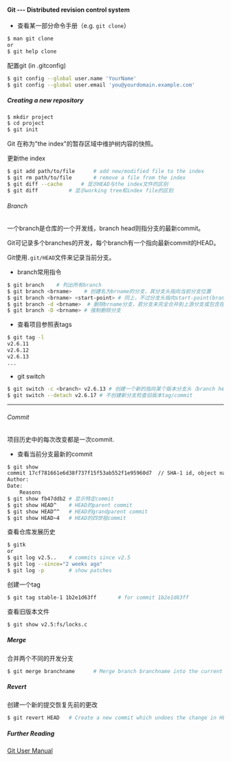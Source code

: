 #### Git --- Distributed revision control system

- 查看某一部分命令手册（e.g. `git clone`）

```bash
$ man git clone
or
$ git help clone
```

配置git (in .gitconfig)
```bash
$ git config --global user.name 'YourName'
$ git config --global user.email 'you@yourdomain.example.com'
```

##### Creating a new repository

```bash
$ mkdir project
$ cd project
$ git init
```

Git 在称为"the index"的暂存区域中维护树内容的快照。

更新the index

```bash
$ git add path/to/file		# add new/modified file to the index
$ git rm path/to/file		# remove a file from the index
$ git diff --cache		# 显示HEAD与the index文件的区别
$ git diff			# 显示working tree和index file的区别
```


###### Branch

一个branch是仓库的一个开发线，branch head则指分支的最新commit。

Git可记录多个branches的开发，每个branch有一个指向最新commit的HEAD。

Git使用`.git/HEAD`文件来记录当前分支。

- branch常用指令

```bash
$ git branch    # 列出所有branch
$ git branch <brname>    # 创建名为brname的分支，其分支头指向当前分支位置
$ git branch <brname> <start-point> # 同上，不过分支头指向start-point(branch name/tag)
$ git branch -d <brname>  # 删除brname分支，若分支未完全合并到上游分支或包含在当前分支，则删除失败
$ git branch -D <brname> # 强制删除分支

```



- 查看项目参照表tags

```bash
$ git tag -l
v2.6.11
v2.6.12
v2.6.13
...
```

- git switch

```bash
$ git switch -c <branch> v2.6.13 # 创建一个新的指向某个版本分支头（branch head），并切换分支。
$ git switch --detach v2.6.17 # 不创建新分支检查旧版本tag/commit
```
---

###### Commit

项目历史中的每次改变都是一次commit.

- 查看当前分支最新的commit

```bash
$ git show
commit 17cf781661e6d38f737f15f53ab552f1e95960d7  // SHA-1 id, object name
Author:
Date:
    Reasons
$ git show fb47ddb2	# 显示特定commit
$ git show HEAD^	# HEAD的parent commit
$ git show HEAD^^	# HEAD的grandparent commit
$ git show HEAD~4	# HEAD的四世祖commit
```

查看仓库发展历史

```bash
$ gitk
or
$ git log v2.5..	# commits since v2.5
$ git log --since="2 weeks ago"
$ git log -p		# show patches
```

创建一个tag

```bash
$ git tag stable-1 1b2e1d63ff		# for commit 1b2e1d63ff
```

查看旧版本文件

```bash
$ git show v2.5:fs/locks.c
```

##### Merge

合并两个不同的开发分支

```bash
$ git merge branchname		# Merge branch branchname into the current branch
```

##### Revert

创建一个新的提交恢复先前的更改

```bash
$ git revert HEAD	# Create a new commit which undoes the change in HEAD.
```

##### Further Reading
[Git User Manual](https://mirrors.edge.kernel.org/pub/software/scm/git/docs/user-manual.html)
